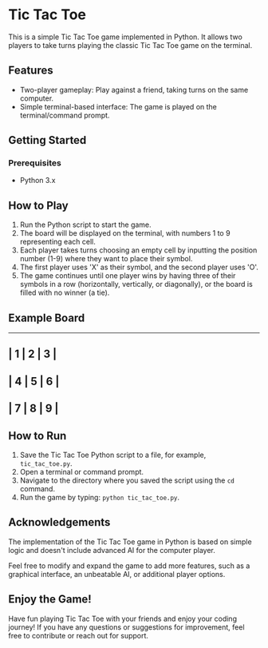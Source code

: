 # Tic Tac Toe

This is a simple Tic Tac Toe game implemented in Python. It allows two players to take turns playing the classic Tic Tac Toe game on the terminal.

## Features

- Two-player gameplay: Play against a friend, taking turns on the same computer.
- Simple terminal-based interface: The game is played on the terminal/command prompt.

## Getting Started

### Prerequisites

- Python 3.x

## How to Play

1. Run the Python script to start the game.
2. The board will be displayed on the terminal, with numbers 1 to 9 representing each cell.
3. Each player takes turns choosing an empty cell by inputting the position number (1-9) where they want to place their symbol.
4. The first player uses 'X' as their symbol, and the second player uses 'O'.
5. The game continues until one player wins by having three of their symbols in a row (horizontally, vertically, or diagonally), or the board is filled with no winner (a tie).

## Example Board

-------------
| 1 | 2 | 3 |
-------------
| 4 | 5 | 6 |
-------------
| 7 | 8 | 9 |
-------------

## How to Run

1. Save the Tic Tac Toe Python script to a file, for example, `tic_tac_toe.py`.
2. Open a terminal or command prompt.
3. Navigate to the directory where you saved the script using the `cd` command.
4. Run the game by typing: `python tic_tac_toe.py`.

## Acknowledgements

The implementation of the Tic Tac Toe game in Python is based on simple logic and doesn't include advanced AI for the computer player.

Feel free to modify and expand the game to add more features, such as a graphical interface, an unbeatable AI, or additional player options.

## Enjoy the Game!

Have fun playing Tic Tac Toe with your friends and enjoy your coding journey! If you have any questions or suggestions for improvement, feel free to contribute or reach out for support.

